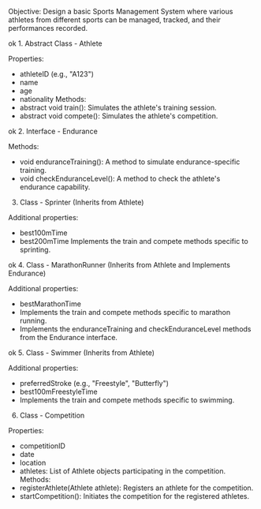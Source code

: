 Objective:
Design a basic Sports Management System where various athletes from different sports can be managed, tracked, and their performances recorded.

ok 1. Abstract Class - Athlete

Properties:

- athleteID (e.g., "A123")
- name
- age
- nationality
  Methods:
- abstract void train(): Simulates the athlete's training session.
- abstract void compete(): Simulates the athlete's competition.

ok 2. Interface - Endurance

Methods:

- void enduranceTraining(): A method to simulate endurance-specific training.
- void checkEnduranceLevel(): A method to check the athlete's endurance capability.

3. Class - Sprinter (Inherits from Athlete)

Additional properties:

- best100mTime
- best200mTime
  Implements the train and compete methods specific to sprinting.

ok 4. Class - MarathonRunner (Inherits from Athlete and Implements Endurance)

Additional properties:

- bestMarathonTime
- Implements the train and compete methods specific to marathon running.
- Implements the enduranceTraining and checkEnduranceLevel methods from the Endurance interface.

ok 5. Class - Swimmer (Inherits from Athlete)

Additional properties:

- preferredStroke (e.g., "Freestyle", "Butterfly")
- best100mFreestyleTime
- Implements the train and compete methods specific to swimming.

6. Class - Competition

Properties:

- competitionID
- date
- location
- athletes: List of Athlete objects participating in the competition.
  Methods:
- registerAthlete(Athlete athlete): Registers an athlete for the competition.
- startCompetition(): Initiates the competition for the registered athletes.
